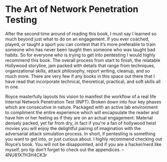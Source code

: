 # The Art of Network Penetration Testing

After the second time around of reading this book, I must say I learned so much beyond just
what to do on an engagement. If you ever coached, played, or taught a sport you can contest
that it’s more preferable to train someone who has never been taught then someone who was
taught bad habits. So for everyone who is trying to get into pentesting I would highly
recommend this book. The overall process from start to finish, the relatable Hollywood storyline,
jam packed with details that range from techniques, organizational skills, attack philosophy,
report writing, cleanup, and so much more. There are very few if any books in this space out
there that I have read that incorporate technical, theoretical, practical, and soft skills all in one.

Royce masterfully layouts his vision to manifest the workflow of a real life Internal Network
Penetration Test (INPT). Broken down into four key phases which are consecutive in nature.
Packaged with an active lab environment to compliment the entire experience which will
encapsulate the reader and have him or her feeling as if they are on an actual engagement.
Material densely packed, yet far from dry, in fact if you're a fan of hollywood heist movies you
will enjoy the delightful pairing of imagination with the adversarial attack simulation process. In
short, if pentesting is something you want to get into, or just curious about. I highly recommend
checking out Royce’s book. You will not be disappointed, and if you are a hacker/nerd like
myself, pro tip don’t forget to check out the appendices.
– 4NU81X7H3H4CK3r
